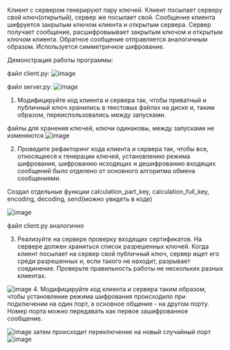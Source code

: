 Клиент с сервером генерируют пару ключей. 
Клиент посылает серверу свой ключ(открытый), сервер же посылает свой.
Сообщение клиента шифруется закрытым ключом клиента и открытым сервера.
Сервер получает сообщение, расшифровыывает закрытым ключом и открытым ключом клиента.
Обратное сообщение отправляется аналогичным образом.
Используется симметричное шифрование.

Демонстрация работы программы:

файл client.py:
![image](https://user-images.githubusercontent.com/80482468/146277737-2eae7a6e-8cd1-4cdd-b5c3-41f9bfb75be2.png)

файл server.py:
![image](https://user-images.githubusercontent.com/80482468/146277775-a89708a2-ccbb-4c73-9ad9-4f1dac91a6b7.png)

1. Модифицируйте код клиента и сервера так, чтобы приватный и публичный ключ хранились в текстовых файлах на диске и, таким образом, переиспользовались между запусками.

файлы для хранения ключей, ключи одинаковы, между запусками не изменяются
![image](https://user-images.githubusercontent.com/80482468/146277968-5190e8ec-a008-4316-a138-85643f38ec26.png)

2. Проведите рефакторинг кода клиента и сервера так, чтобы все, относящееся к генерации ключей, установлению режима шифрования, шифрованию исходящих и дешифрованию входящих сообщений было отделено от основного алгоритма обмена сообщениями.

Создал отдельные функции calculation_part_key, calculation_full_key, encoding, decoding, send(можно увидеть в коде)

![image](https://user-images.githubusercontent.com/80482468/146279636-2b723df9-badc-46a4-8783-f32c91ba5045.png)

файл client.py аналогично


3. Реализуйте на сервере проверку входящих сертификатов. На сервере должен храниться список разрешенных ключей. Когда клиент посылает на сервер свой публичный ключ, сервер ищет его среди разрешенных и, если такого не находит, разрывает соединение. Проверьте правильность работы не нескольких разных клиентах.

![image](https://user-images.githubusercontent.com/80482468/146280099-6ce02f51-6904-4755-8d0e-43abb58c59d8.png)
4. Модифицируйте код клиента и сервера таким образом, чтобы установление режима шифрования происходило при подключении на один порт, а основное общение - на другом порту. Номер порта можно передавать как первое зашифрованное сообщение.

![image](https://user-images.githubusercontent.com/80482468/146281948-65825cc8-440d-4a81-bf13-d96993a393d8.png)
 затем происходит переключение на новый случайный порт
 ![image](https://user-images.githubusercontent.com/80482468/146282400-bcd3a2e0-e0b5-474a-8835-d844d2a2c163.png)


